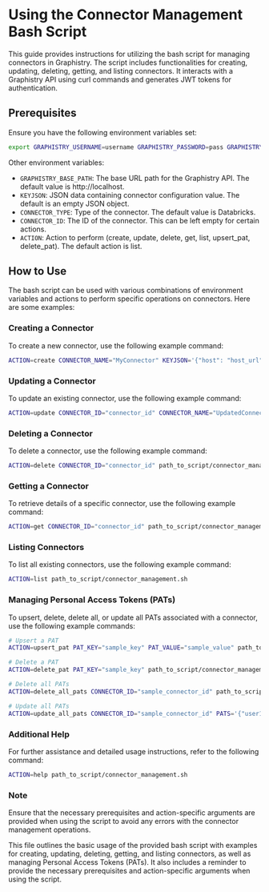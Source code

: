 # Using the Connector Management Bash Script

This guide provides instructions for utilizing the bash script for managing connectors in Graphistry. The script includes functionalities for creating, updating, deleting, getting, and listing connectors. It interacts with a Graphistry API using curl commands and generates JWT tokens for authentication.

## Prerequisites

Ensure you have the following environment variables set:

```bash
export GRAPHISTRY_USERNAME=username GRAPHISTRY_PASSWORD=pass GRAPHISTRY_ENCRYPTION_KEYS=encryption_key  GRAPHISTRY_NEXUS_SIGNING_KEY=signing_key GRAPHISTRY_NEXUS_SIGNING_SALT=salt_key
```
Other environment variables:
- `GRAPHISTRY_BASE_PATH`: The base URL path for the Graphistry API. The default value is http://localhost.
- `KEYJSON`: JSON data containing connector configuration value. The default is an empty JSON object.
- `CONNECTOR_TYPE`: Type of the connector. The default value is Databricks.
- `CONNECTOR_ID`: The ID of the connector. This can be left empty for certain actions.
- `ACTION`: Action to perform (create, update, delete, get, list, upsert_pat, delete_pat). The default action is list.

## How to Use

The bash script can be used with various combinations of environment variables and actions to perform specific operations on connectors. Here are some examples:

### Creating a Connector

To create a new connector, use the following example command:

```bash
ACTION=create CONNECTOR_NAME="MyConnector" KEYJSON='{"host": "host_url", "pats": {"user1": "pat1", "user2": "pat2"}, "token": "service_token", "workspace_id": "workspace_id"}' path_to_script/connector_management.sh
```

### Updating a Connector

To update an existing connector, use the following example command:

```bash
ACTION=update CONNECTOR_ID="connector_id" CONNECTOR_NAME="UpdatedConnector" KEYJSON='{"host": "updated_host_url", "pats": {"user1": "updated_pat1", "user2": "updated_pat2"}, "token": "updated_service_token", "workspace_id": "updated_workspace_id"}' path_to_script/connector_management.sh
```

### Deleting a Connector

To delete a connector, use the following example command:

```bash
ACTION=delete CONNECTOR_ID="connector_id" path_to_script/connector_management.sh
```

### Getting a Connector

To retrieve details of a specific connector, use the following example command:

```bash
ACTION=get CONNECTOR_ID="connector_id" path_to_script/connector_management.sh
```

### Listing Connectors

To list all existing connectors, use the following example command:

```bash
ACTION=list path_to_script/connector_management.sh
```

### Managing Personal Access Tokens (PATs)

To upsert, delete, delete all, or update all PATs associated with a connector, use the following example commands:

```bash
# Upsert a PAT
ACTION=upsert_pat PAT_KEY="sample_key" PAT_VALUE="sample_value" path_to_script/connector_management.sh

# Delete a PAT
ACTION=delete_pat PAT_KEY="sample_key" path_to_script/connector_management.sh

# Delete all PATs
ACTION=delete_all_pats CONNECTOR_ID="sample_connector_id" path_to_script/connector_management.sh

# Update all PATs
ACTION=update_all_pats CONNECTOR_ID="sample_connector_id" PATS='{"user10":"pat_value"}' path_to_script/connector_management.sh

```

### Additional Help

For further assistance and detailed usage instructions, refer to the following command:

```bash
ACTION=help path_to_script/connector_management.sh
```

### Note

Ensure that the necessary prerequisites and action-specific arguments are provided when using the script to avoid any errors with the connector management operations.

This file outlines the basic usage of the provided bash script with examples for creating, updating, deleting, getting, and listing connectors, as well as managing Personal Access Tokens (PATs). It also includes a reminder to provide the necessary prerequisites and action-specific arguments when using the script. 
